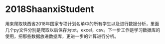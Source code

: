 # 2018ShaanxiStudent
用来爬取陕西省2018年国家专项计划名单中的所有学生以及进行数据分析，里面几个py文件分别是爬取以后保存为txt，excel，csv。下一步工作是学习数据库的使用，把那些数据放进数据库，更进一步的计算进行分析。
